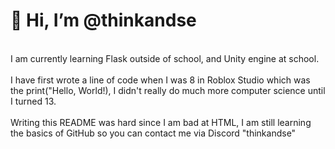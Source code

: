<h1>👋 Hi, I’m @thinkandse</h1>
<br>
I am currently learning Flask outside of school, and Unity engine at school.
<br>
<br>
I have first wrote a line of code when I was 8 in Roblox Studio which was the print("Hello, World!), I didn't really do much more computer science until I turned 13.
<br>
<br>
Writing this README was hard since I am bad at HTML, I am still learning the basics of GitHub so you can contact me via Discord "thinkandse"


<!--- - 👀 I’m interested in ...
- 🌱 I’m currently learning ...
- 💞️ I’m looking to collaborate on ...
- 📫 How to reach me ...
- 😄 Pronouns: ...
- ⚡ Fun fact: ...

--->

<!---
thinkandse/thinkandse is a ✨ special ✨ repository because its `README.md` (this file) appears on your GitHub profile.
You can click the Preview link to take a look at your changes.
--->
